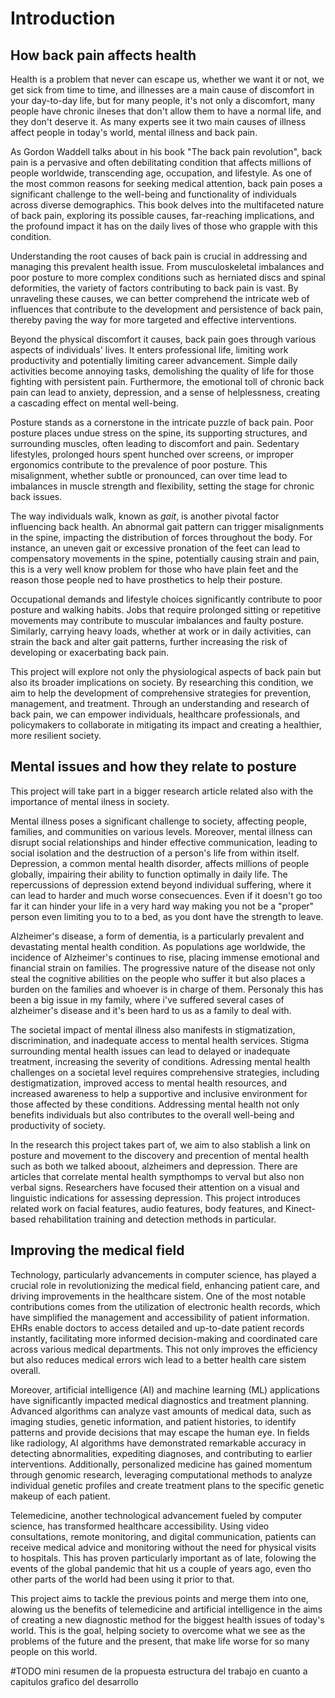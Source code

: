 # Introduction

## How back pain affects health
Health is a problem that never can escape us, whether we want it or not, we get sick from time to time, and illnesses are a main cause of discomfort in your day-to-day life, but for many people, it's not only a discomfort, many people have chronic ilneses that don't allow them to have a normal life, and they don't deserve it. As many experts see it two main causes of illness affect people in today's world, mental illness and back pain.

As Gordon Waddell talks about in his book "The back pain revolution", back pain is a pervasive and often debilitating condition that affects millions of people worldwide, transcending age, occupation, and lifestyle. As one of the most common reasons for seeking medical attention, back pain poses a significant challenge to the well-being and functionality of individuals across diverse demographics. This book delves into the multifaceted nature of back pain, exploring its possible causes, far-reaching implications, and the profound impact it has on the daily lives of those who grapple with this condition.

Understanding the root causes of back pain is crucial in addressing and managing this prevalent health issue. From musculoskeletal imbalances and poor posture to more complex conditions such as herniated discs and spinal deformities, the variety of factors contributing to back pain is vast. By unraveling these causes, we can better comprehend the intricate web of influences that contribute to the development and persistence of back pain, thereby paving the way for more targeted and effective interventions.

Beyond the physical discomfort it causes, back pain goes through various aspects of individuals' lives. It enters professional life, limiting work productivity and potentially limiting career advancement. Simple daily activities become annoying tasks, demolishing the quality of life for those fighting with persistent pain. Furthermore, the emotional toll of chronic back pain can lead to anxiety, depression, and a sense of helplessness, creating a cascading effect on mental well-being.

Posture stands as a cornerstone in the intricate puzzle of back pain. Poor posture places undue stress on the spine, its supporting structures, and surrounding muscles, often leading to discomfort and pain. Sedentary lifestyles, prolonged hours spent hunched over screens, or improper ergonomics contribute to the prevalence of poor posture. This misalignment, whether subtle or pronounced, can over time lead to imbalances in muscle strength and flexibility, setting the stage for chronic back issues.

The way individuals walk, known as *gait*, is another pivotal factor influencing back health. An abnormal gait pattern can trigger misalignments in the spine, impacting the distribution of forces throughout the body. For instance, an uneven gait or excessive pronation of the feet can lead to compensatory movements in the spine, potentially causing strain and pain, this is a very well know problem for those who have plain feet and the reason those people ned to have prosthetics to help their posture.

Occupational demands and lifestyle choices significantly contribute to poor posture and walking habits. Jobs that require prolonged sitting or repetitive movements may contribute to muscular imbalances and faulty posture. Similarly, carrying heavy loads, whether at work or in daily activities, can strain the back and alter gait patterns, further increasing the risk of developing or exacerbating back pain.

This project will explore not only the physiological aspects of back pain but also its broader implications on society. By researching this condition, we aim to help the development of comprehensive strategies for prevention, management, and treatment. Through an understanding and research of back pain, we can empower individuals, healthcare professionals, and policymakers to collaborate in mitigating its impact and creating a healthier, more resilient society.

## Mental issues and how they relate to posture

This project will take part in a bigger research article related also with the importance of mental ilness in society.

Mental illness poses a significant challenge to society, affecting people, families, and communities on various levels. Moreover, mental illness can disrupt social relationships and hinder effective communication, leading to social isolation and the destruction of a person's life from within itself. Depression, a common mental health disorder, affects millions of people globally, impairing their ability to function optimally in daily life. The repercussions of depression extend beyond individual suffering, where it can lead to harder and much worse consecuences. Even if it doesn't go too far it can hinder your life in a very hard way making you not be a "proper" person even limiting you to to a bed, as you dont have the strength to leave.

Alzheimer's disease, a form of dementia, is a particularly prevalent and devastating mental health condition. As populations age worldwide, the incidence of Alzheimer's continues to rise, placing immense emotional and financial strain on families. The progressive nature of the disease not only steal the cognitive abilities on the people who suffer it but also places a burden on the families and whoever is in charge of them. Personaly this has been a big issue in my family, where i've suffered several cases of alzheimer's disease and it's been hard to us as a family to deal with.

The societal impact of mental illness also manifests in stigmatization, discrimination, and inadequate access to mental health services. Stigma surrounding mental health issues can lead to delayed or inadequate treatment, increasing the severity of conditions. Adressing mental health challenges on a societal level requires comprehensive strategies, including destigmatization, improved access to mental health resources, and increased awareness to help a supportive and inclusive environment for those affected by these conditions. Addressing mental health not only benefits individuals but also contributes to the overall well-being and productivity of society.

In the research this project takes part of, we aim to also stablish a link on posture and movement to the discovery and precention of mental health such as both we talked aboout, alzheimers and depression. There are articles that correlate mental health sympthomps to verval but also non verbal signs. Researchers have focused their attention on a visual and linguistic indications for assessing depression. This project introduces related work on facial features, audio features, body features, and Kinect-based rehabilitation training and detection methods in particular.

## Improving the medical field

Technology, particularly advancements in computer science, has played a crucial role in revolutionizing the medical field, enhancing patient care, and driving improvements in the healthcare sistem. One of the most notable contributions comes from the utilization of electronic health records, which have simplified the management and accessibility of patient information. EHRs enable doctors to access detailed and up-to-date patient records instantly, facilitating more informed decision-making and coordinated care across various medical departments. This not only improves the efficiency but also reduces medical errors wich lead to a better health care sistem overall.

Moreover, artificial intelligence (AI) and machine learning (ML) applications have significantly impacted medical diagnostics and treatment planning. Advanced algorithms can analyze vast amounts of medical data, such as imaging studies, genetic information, and patient histories, to identify patterns and provide decisions that may escape the human eye. In fields like radiology, AI algorithms have demonstrated remarkable accuracy in detecting abnormalities, expediting diagnoses, and contributing to earlier interventions. Additionally, personalized medicine has gained momentum through genomic research, leveraging computational methods to analyze individual genetic profiles and create treatment plans to the specific genetic makeup of each patient.

Telemedicine, another technological advancement fueled by computer science, has transformed healthcare accessibility. Using video consultations, remote monitoring, and digital communication, patients can receive medical advice and monitoring without the need for physical visits to hospitals. This has proven particularly important as of late, folowing the events of the global pandemic that hit us a couple of years ago, even tho other parts of the world had been using it prior to that. 

This project aims to tackle the previous points and merge them into one, alowing us the benefits of telemedicine and artificial intelligence in the aims of creating a new diagnostic method for the biggest health issues of today's world. This is the goal, helping society to overcome what we see as the problems of the future and the present, that make life worse for so many  people on this world.



#TODO
    mini resumen de la propuesta
    estructura del trabajo en cuanto a capitulos
    grafico del desarrollo